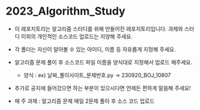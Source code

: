 # 2023_Algorithm_Study

- 이 레포지토리는 알고리즘 스터디를 위해 만들어진 레포지토리입니다. 과제와 스터디 이외의 개인적인 소스코드 업로드는 지양해 주세요.

- 각 폴더는 자신이 알아볼 수 있는 아이디, 이름 등 자유롭게 지정해 주세요.

- 알고리즘 문제 풀이 후 소스코드 파일 이름을 양식대로 지정해서 업로드 해주세요.
  * 양식 : ex) 날짜_풀이사이트_문제번호.py -> 230920_BOJ_10807
 
- 추가로 공지에 들어갔으면 하는 부분이 있으시다면 언제든 편하게 말씀해 주세요!

- 매 주 과제 : 알고리즘 문제 매일 2문제 풀이 후 소스 코드 업로드
